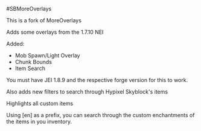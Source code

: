 #SBMoreOverlays

This is a fork of MoreOverlays

Adds some overlays from the 1.7.10 NEI

Added:
* Mob Spawn/Light Overlay
* Chunk Bounds
* Item Search

You must have JEI 1.8.9 and the respective forge version for this to work.

Also adds new filters to search through Hypixel Skyblock's items

Highlights all custom items

Using [en] as a prefix, you can search through the custom enchantments of the items in you inventory.

